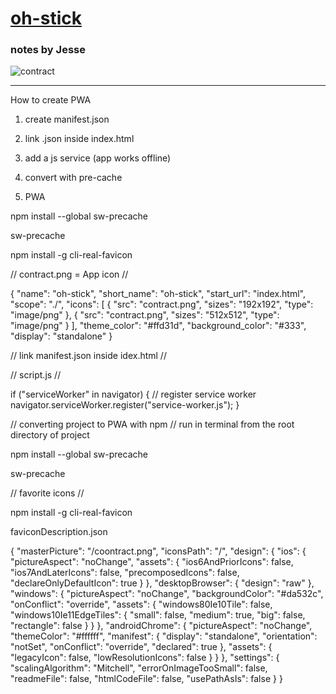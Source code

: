 # <a href="https://sudo-self.github.io/oh-stick/">oh-stick</a>&nbsp;
### notes by Jesse
![contract](https://github.com/sudo-self/oh-stick/assets/119916323/7d5d53ef-a8e0-456a-891c-32afc0e12f06)<hr>


How to create PWA

1. create manifest.json

2. link .json inside index.html

2. add a js service (app works offline)

4. convert with pre-cache

5. PWA

npm install --global sw-precache

sw-precache

npm install -g cli-real-favicon





// contract.png = App icon //

{
  "name": "oh-stick",
  "short_name": "oh-stick",
  "start_url": "index.html",
  "scope": "./",
  "icons": [
    {
      "src": "contract.png",
      "sizes": "192x192",
      "type": "image/png"
    },
    {
      "src": "contract.png",
      "sizes": "512x512",
      "type": "image/png"
    }
  ],
  "theme_color": "#ffd31d",
  "background_color": "#333",
  "display": "standalone"
}

// link manifest.json inside idex.html //

<link rel="manifest" href="manifest.json">


// script.js //


if ("serviceWorker" in navigator) {
  // register service worker
  navigator.serviceWorker.register("service-worker.js");
}



// converting project to PWA with npm 
// run in terminal from the root directory of project

npm install --global sw-precache

sw-precache











//  favorite icons // 

npm install -g cli-real-favicon

faviconDescription.json

{
    "masterPicture": "/coontract.png",
    "iconsPath": "/",
    "design": {
        "ios": {
            "pictureAspect": "noChange",
            "assets": {
                "ios6AndPriorIcons": false,
                "ios7AndLaterIcons": false,
                "precomposedIcons": false,
                "declareOnlyDefaultIcon": true
            }
        },
        "desktopBrowser": {
            "design": "raw"
        },
        "windows": {
            "pictureAspect": "noChange",
            "backgroundColor": "#da532c",
            "onConflict": "override",
            "assets": {
                "windows80Ie10Tile": false,
                "windows10Ie11EdgeTiles": {
                    "small": false,
                    "medium": true,
                    "big": false,
                    "rectangle": false
                }
            }
        },
        "androidChrome": {
            "pictureAspect": "noChange",
            "themeColor": "#ffffff",
            "manifest": {
                "display": "standalone",
                "orientation": "notSet",
                "onConflict": "override",
                "declared": true
            },
            "assets": {
                "legacyIcon": false,
                "lowResolutionIcons": false
            }
        }
    },
    "settings": {
        "scalingAlgorithm": "Mitchell",
        "errorOnImageTooSmall": false,
        "readmeFile": false,
        "htmlCodeFile": false,
        "usePathAsIs": false
    }
}
